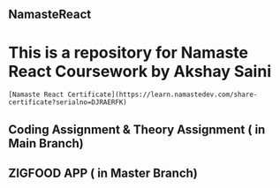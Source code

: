 ## NamasteReact
# This is a repository for Namaste React Coursework by Akshay Saini
```
[Namaste React Certificate](https://learn.namastedev.com/share-certificate?serialno=DJRAERFK)

```

## Coding Assignment & Theory Assignment  ( in Main Branch)
## ZIGFOOD APP ( in Master Branch)

